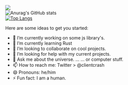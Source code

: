 ![](https://komarev.com/ghpvc/?username=clientcrash)  
![Anurag's GitHub stats](https://github-readme-stats.vercel.app/api?username=clientcrash&show_icons=true&theme=radical)   
[![Top Langs](https://github-readme-stats.vercel.app/api/top-langs/?username=clientcrash&layout=compact&theme=tokyonight&langs_count=10)](https://github.com/anuraghazra/github-readme-stats)

Here are some ideas to get you started:

- 🔭 I’m currently working on some js library's.
- 🌱 I’m currently learning Rust
- 👯 I’m looking to collaborate on cool projects.
- 🤔 I’m looking for help with my current projects.
- 💬 Ask me about the universe. ... ... or computer stuff.
- 📫 How to reach me: Twitter > @clientcrash
- 😄 Pronouns: he/him
- ⚡ Fun fact: I am a human.

